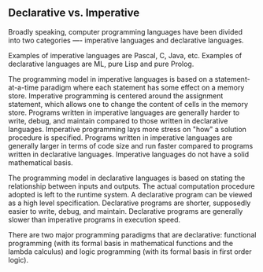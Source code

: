 ## Declarative vs. Imperative
Broadly speaking, computer programming languages have been divided into two categories —- imperative languages and declarative languages.

Examples of imperative languages are Pascal, C, Java, etc. Examples of declarative languages are ML, pure Lisp and pure Prolog.

The programming model in imperative languages is based on a statement-at-a-time paradigm where each statement has some effect on a memory store. Imperative programming is centered around the assignment statement, which allows one to change the content of cells in the memory store. Programs written in imperative languages are generally harder to write, debug, and maintain compared to those written in declarative languages. Imperative programming lays more stress on "how" a solution procedure is specified. Programs written in imperative languages are generally larger in terms of code size and run faster compared to programs written in declarative languages. Imperative languages do not have a solid mathematical basis.

The programming model in declarative languages is based on stating the relationship between inputs and outputs. The actual computation procedure adopted is left to the runtime system. A declarative program can be viewed as a high level specification. Declarative programs are shorter, supposedly easier to write, debug, and maintain. Declarative programs are generally slower than imperative programs in execution speed.

There are two major programming paradigms that are declarative: functional programming (with its formal basis in mathematical functions and the lambda calculus) and logic programming (with its formal basis in first order logic).

